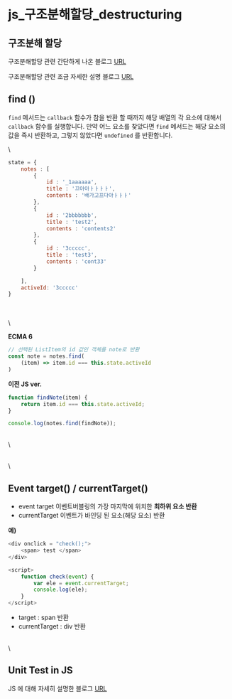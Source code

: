 # js\_구조분해할당\_destructuring

## 구조분해 할당

구조분해할당 관련 간단하게 나온 블로그 [URL](https://livelikeabel.tistory.com/31)

구조분해할당 관련 조금 자세한 설명 블로그 [URL](https://justmakeyourself.tistory.com/entry/javascript-object-destructuring)

## find ()

`find` 메서드는 `callback` 함수가 참을 반환 할 때까지 해당 배열의 각 요소에 대해서 `callback` 함수를 실행합니다. 만약 어느 요소를 찾았다면 `find` 메서드는 해당 요소의 값을 즉시 반환하고, 그렇지 않았다면 `undefined` 를 반환합니다.

\


```javascript
state = {
    notes : [
        {
            id : '_1aaaaaa',
            title : '끄아아ㅏㅏㅏㅏ',
            contents : '배가고프다아ㅏㅏㅏ'
        },
        {
            id : '2bbbbbbb',
            title : 'test2',
            contents : 'contents2'
        },
        {
            id : '3ccccc',
            title : 'test3',
            contents : 'cont33'
        }

    ],
    activeId: '3ccccc'
}
```

\
\
\


**ECMA 6**

```javascript
// 선택된 ListItem의 id 값인 객체를 note로 반환
const note = notes.find(
    (item) => item.id === this.state.activeId
)
```

**이전 JS ver.**

```javascript
function findNote(item) {
	return item.id === this.state.activeId;
}

console.log(notes.find(findNote));
```

\
\


\
\


## Event target() / currentTarget()

* event target 이벤트버블링의 가장 마지막에 위치한 **최하위 요소 반환**
* currentTarget 이벤트가 바인딩 된 요소(해당 요소) 반환

**예)**

```javascript
<div onclick = "check();">
    <span> test </span>
</div>

<script>
    function check(event) {
  		var ele = event.currentTarget;
  		console.log(ele);
	}
</script>
```

* target : span 반환
* currentTarget : div 반환

\
\


## Unit Test in JS

JS 에 대해 자세히 설명한 블로그 [URL](http://milooy.github.io/TIL/JavaScript/js-unit-test.html)
